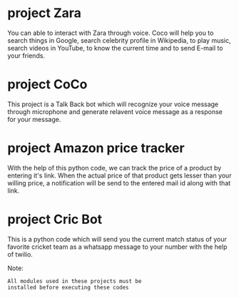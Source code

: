 # project Zara

You can able to interact with Zara through voice.
Coco will help you to search things in Google,
search celebrity profile in Wikipedia, 
to play music, search videos in YouTube, 
to know the current time and to send E-mail 
to your friends.


# project CoCo

This project is a Talk Back bot which will 
recognize your voice message through microphone
and generate relavent voice message as a
response for your message.


# project Amazon price tracker

With the help of this python code, we can track
the price of a product by entering it's link.
When the actual price of that product gets lesser
than your willing price, a notification will be
send to the entered mail id along with that link.


# project Cric Bot


This is a python code which will send you the
current match status of your favorite  cricket 
team as a whatsapp message to your number with
the help of twilio.


Note:
   
    All modules used in these projects must be
    installed before executing these codes
   
